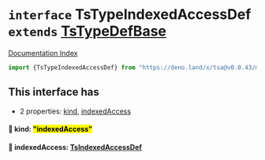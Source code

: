 # `interface` TsTypeIndexedAccessDef `extends` [TsTypeDefBase](../private.interface.TsTypeDefBase/README.md)

[Documentation Index](../README.md)

```ts
import {TsTypeIndexedAccessDef} from "https://deno.land/x/tsa@v0.0.43/mod.ts"
```

## This interface has

- 2 properties:
[kind](#-kind-indexedaccess),
[indexedAccess](#-indexedaccess-tsindexedaccessdef)


#### 📄 kind: <mark>"indexedAccess"</mark>



#### 📄 indexedAccess: [TsIndexedAccessDef](../interface.TsIndexedAccessDef/README.md)



